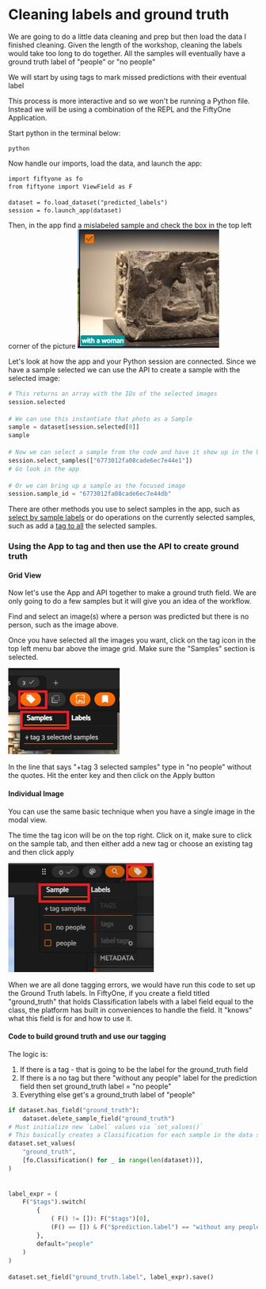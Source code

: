 # Cleaning labels and ground truth

We are going to do a little data cleaning and prep but then load the data I finished cleaning. Given the length of the workshop, cleaning the labels would take too long to do together.
All the samples will eventually have a ground truth label of "people" or "no people"

We will start by using tags to mark missed predictions with their eventual label

This process is more interactive and so we won't be running a Python file. Instead we will be using a combination of 
the REPL and the FiftyOne Application. 

Start python in the terminal below:
```
python
```

Now handle our imports, load the data, and launch the app:

```
import fiftyone as fo
from fiftyone import ViewField as F

dataset = fo.load_dataset("predicted_labels")
session = fo.launch_app(dataset)
```

Then, in the app find a mislabeled sample and check the box in the top left corner of the picture
![Image showing the select box checked](images/6_select_image.jpeg "Box checked")

Let's look at how the app and your Python session are connected. Since we have a sample selected we can use the API to create a sample with the selected image:

```python
# This returns an array with the IDs of the selected images
session.selected

# We can use this instantiate that photo as a Sample
sample = dataset[session.selected[0]]
sample

# Now we can select a sample from the code and have it show up in the UI
session.select_samples(["6773012fa08cade6ec7e44e1"])
# Go look in the app

# Or we can bring up a sample as the focused image
session.sample_id = "6773012fa08cade6ec7e44db"
```

There are other methods you use to select samples in the app, such as [select by sample labels](https://docs.voxel51.com/api/fiftyone.core.session.html#fiftyone.core.session.Session.select_labels) or do operations on the currently selected samples, such as add a [tag to all](https://docs.voxel51.com/api/fiftyone.core.session.html#fiftyone.core.session.Session.tag_selected_samples) the selected samples. 

### Using the App to tag and then use the API to create ground truth

#### Grid View
Now let's use the App and API together to make a ground truth field. We are only going to do a few samples but it will give you an idea of the workflow.

Find and select an image(s) where a person was predicted but there is no person, such as the image above. 

Once you have selected all the images you want, click on the tag icon in the top left menu bar above the image grid. Make sure the "Samples" section is selected.

![Dialog box for tagging samples](images/6_sample_tag.jpg "samples tagging")

In the line that says "+tag 3 selected samples" type in "no people" without the quotes. Hit the enter key and then click on the Apply button

#### Individual Image
You can use the same basic technique when you have a single image in the modal view. 

The time the tag icon will be on the top right. Click on it, make sure to click on the sample tab, and then either add a new tag or choose an existing tag and then click apply

![Dialog box for tagging sample image](images/6_sample_tag_single_image.jpg "sample tagging individual")

When we are all done tagging errors, we would have run this code to set up the Ground Truth labels.
In FiftyOne, if you create a field titled "ground_truth" that holds Classification labels with a label field equal to the class, 
the platform has built in conveniences to handle the field. It "knows" what this field is for and how to use it. 

#### Code to build ground truth and use our tagging

The logic is:
1. If there is a tag - that is going to be the label for the ground_truth field
2. If there is a no tag but there "without any people" label for the prediction field then set ground_truth label = "no people"
3. Everything else get's a ground_truth label of "people"

```Python
if dataset.has_field("ground_truth"):
    dataset.delete_sample_field("ground_truth")
# Must initialize new `Label` values via `set_values()`
# This basically creates a Classification for each sample in the data set which just contains an id
dataset.set_values(
    "ground_truth",
    [fo.Classification() for _ in range(len(dataset))],
)


label_expr = (
    F("$tags").switch(
        {
            ( F() != []): F("$tags")[0],
            (F() == []) & F("$prediction.label") == "without any people": "no people",
        },
	    default="people"
    )
)

dataset.set_field("ground_truth.label", label_expr).save()

```